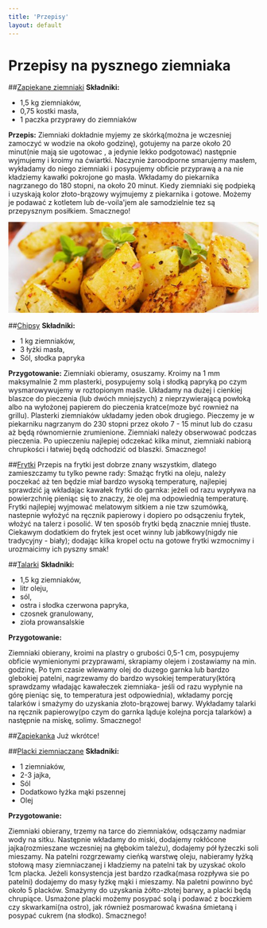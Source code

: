 ```yaml
---
title: 'Przepisy'
layout: default
---
```

<div class="jumbotron" id="description">
<h1> Przepisy na pysznego ziemniaka</h1>

</div>

##[Zapiekane ziemniaki](#zapiekane)
**Składniki:**
- 1,5 kg ziemniaków,
- 0,75 kostki masła,
- 1 paczka przyprawy do ziemniaków

**Przepis:**
Ziemniaki dokładnie myjemy ze skórką(można je wczesniej zamoczyć w wodzie na około godzinę), gotujemy na parze około 20 minut(nie mają sie ugotowac , a jedynie lekko podgotować) następnie wyjmujemy i kroimy na ćwiartki. Naczynie żaroodporne smarujemy masłem, wykładamy do niego ziemniaki i posypujemy obficie przyprawą a na nie kładziemy kawałki pokrojone go masła. Wkładamy do piekarnika nagrzanego do 180 stopni, na około 20 minut. Kiedy ziemniaki się podpieką i uzyskają kolor złoto-brązowy wyjmujemy z piekarnika i gotowe. Możemy je podawać z kotletem lub de-voila'jem ale samodzielnie tez są przepysznym posiłkiem. Smacznego!

![Zapiekane ziemaniki](/imgs/zapiekane-ziemniaki.jpg "Zapiekane ziemniaki")

##[Chipsy](#chipsy)
**Składniki:**
- 1 kg ziemniaków,
- 3 łyżki masła,
- Sól, słodka papryka

**Przygotowanie:**
Ziemniaki obieramy, osuszamy. Kroimy na 1 mm maksymalnie 2 mm plasterki, posypujemy solą i słodką papryką po czym wysmarowywujemy w roztopionym maśle. Układamy na dużej i cienkiej blaszce do pieczenia (lub dwóch mniejszych) z nieprzywierającą powłoką albo na wyłożonej papierem do pieczenia kratce(moze być rownież na grillu). Plasterki ziemniaków układamy jeden obok drugiego. Pieczemy je w piekarniku nagrzanym do 230 stopni przez około 7 - 15 minut lub do czasu aż będą równomiernie zrumienione. Ziemniaki należy  obserwować podczas pieczenia. Po upieczeniu najlepiej odczekać kilka minut, ziemniaki nabiorą chrupkości i łatwiej będą odchodzić od blaszki. Smacznego!

##[Frytki](#frytki)
Przepis na frytki jest dobrze znany wszystkim, dlatego zamieszczamy tu tylko pewne rady:
Smażąc frytki na oleju, należy poczekać aż ten będzie miał bardzo wysoką temperaturę, najlepiej sprawdzić ją  wkładając
kawałek frytki do garnka: jeżeli od razu wypływa na powierzchnię pieniąc się to znaczy, że olej ma odpowiednią temperaturę.
Frytki najlepiej wyjmować melatowym sitkiem a nie tzw szumówką, nastepnie wyłożyć na ręcznik papierowy i dopiero po odsączeniu frytek, włożyć na talerz i posolić. W ten sposób frytki będą znacznie mniej tłuste.
Ciekawym dodatkiem do frytek jest ocet winny lub jabłkowy(nigdy nie tradycyjny - biały); dodając kilka kropel octu na gotowe frytki wzmocnimy i urozmaicimy ich pyszny smak!

##[Talarki](#talarki)
**Składniki:**
- 1,5 kg ziemniaków,
- litr oleju,
- sól,
- ostra i słodka czerwona papryka,
- czosnek granulowany,
- zioła prowansalskie

**Przygotowanie:**

Ziemniaki obierany, kroimi na plastry o grubości 0,5-1 cm, posypujemy obficie wymienionymi przyprawami, skrapiamy olejem i zostawiamy na min. godzinę. Po tym czasie wlewamy olej do duzego garnka lub bardzo glebokiej patelni, nagrzewamy do bardzo wysokiej temperatury(którą sprawdzamy władając kawałeczek ziemniaka- jeśli od razu wypłynie na górę pieniąc się, to temperatura jest odpowiednia), wkładamy porcję talarków i smażymy do uzyskania złoto-brązowej barwy. Wykładamy talarki na ręcznik papierowy(po czym do garnka ląduje kolejna porcja talarków) a następnie na miskę, solimy. Smacznego!

##[Zapiekanka](#zapiekanka)
Już wkrótce!

##[Placki ziemniaczane](#placki)
**Składniki:**
- 1 ziemniaków,
- 2-3 jajka,
- Sól
- Dodatkowo łyżka mąki pszennej
- Olej

**Przygotowanie:**

Ziemniaki obierany, trzemy na tarce do ziemniaków, odsączamy nadmiar wody na sitku. Następnie wkładamy do miski, dodajemy rokłócone jajka(rozmieszane wczesniej na głębokim tależu), dodajemy pół łyżeczki soli mieszamy. Na patelni rozgrzewamy cieńką warstwę oleju, nabieramy łyżką stołową masy ziemniaczanej i kładziemy na patelni tak by uzyskać okolo 1cm placka. Jeżeli konsystencja jest bardzo rzadka(masa rozpływa sie po patelni) dodajemy do masy łyżkę mąki i mieszamy. Na paletni powinno być około 5 placków.  Smażymy do uzyskania żółto-złotej barwy, a placki będą chrupiące. Usmażone placki możemy posypać solą i podawać z boczkiem czy skwarkami(na ostro), jak również posmarować kwaśna śmietaną i posypać cukrem (na słodko). Smacznego!
